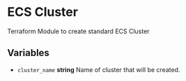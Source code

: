 # ECS Cluster
Terraform Module to create standard ECS Cluster

## Variables

- `cluster_name` **string** Name of cluster that will be created.

